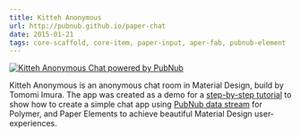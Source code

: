 ```yaml
---
title: Kitteh Anonymous
url: http://pubnub.github.io/paper-chat
date: 2015-01-21
tags: core-scaffold, core-item, paper-input, aper-fab, pubnub-element
---
```


[![Kitteh Anonymous Chat powered by PubNub](screenshots/kitteh-anonymous.png)](http://pubnub.github.io/paper-chat)

Kitteh Anonymous is an anonymous chat room in Material Design, build by Tomomi Imura. The app was created as a demo for a [step-by-step tutorial](http://www.pubnub.com/blog/creating-a-polymer-chat-app-with-material-design/) to show how to create a simple chat app using [PubNub data stream](http://pubnub.com) for Polymer, and Paper Elements to achieve beautiful Material Design user-experiences.